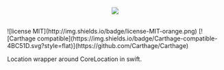 <br>
<p align="center">
  <img src ="https://cloud.githubusercontent.com/assets/3276768/9226002/c10b71a6-410c-11e5-8672-a431f017dfe6.png"/>
</p>
</br>
![license MIT](http://img.shields.io/badge/license-MIT-orange.png) [![Carthage compatible](https://img.shields.io/badge/Carthage-compatible-4BC51D.svg?style=flat)](https://github.com/Carthage/Carthage)

Location wrapper around CoreLocation in swift.
